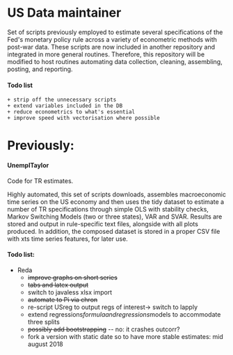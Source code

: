 # US Data maintainer

Set of scripts previously employed to estimate several specifications of the Fed's monetary policy rule across a variety of econometric methods with post-war data. These scripts are now included in another repository and integrated in more general routines. Therefore, this repository will be modified to host routines automating data collection, cleaning, assembling, posting, and reporting.

#### Todo list
	+ strip off the unnecessary scripts
	+ extend variables included in the DB
	+ reduce econometrics to what's essential
	+ improve speed with vectorisation where possible














# Previously:
#### UnemplTaylor
Code for TR estimates.

Highly automated, this set of scripts downloads, assembles macroeconomic time series on the US economy and then uses the tidy dataset to estimate a number of TR specifications through simple OLS with stability checks, Markov Switching Models (two or three states), VAR and SVAR. Results are stored and output in rule-specific text files, alongside with all plots produced. In addition, the composed dataset is stored in a proper CSV file with xts time series features, for later use. 



#### Todo list:

* Reda
	+ ~~improve graphs on short series~~
	+ ~~tabs and latex output~~
	+ switch to javaless xlsx import
	+ ~~automate to Pi via chron~~
	+ re-script USreg to output regs of interest-> switch to lapply
	+ extend regressions$formula and regressions$models to accommodate three splits
	+ ~~possibly add bootstrapping~~ -- no: it crashes outcorr?
	+ fork a version with static date so to have more stable estimates: mid august 2018 
	
	
